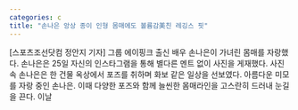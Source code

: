 ```yaml
---
categories: c
title: "손나은 앙상 종이 인형 몸매에도 볼륨감美친 레깅스 핏"
---
```

[스포츠조선닷컴 정안지 기자] 그룹 에이핑크 출신 배우 손나은이 가녀린 몸매를 자랑했다. 손나은은 25일 자신의 인스타그램을 통해 별다른 멘트 없이 사진을 게재했다. 사진 속 손나은은 한 건물 옥상에서 포즈를 취하며 화보 같은 일상을 선보였다. 아름다운 미모를 자랑 중인 손나은. 이때 다양한 포즈와 함께 늘씬한 몸매라인을 고스란히 드러내 눈길을 끈다. 이날
